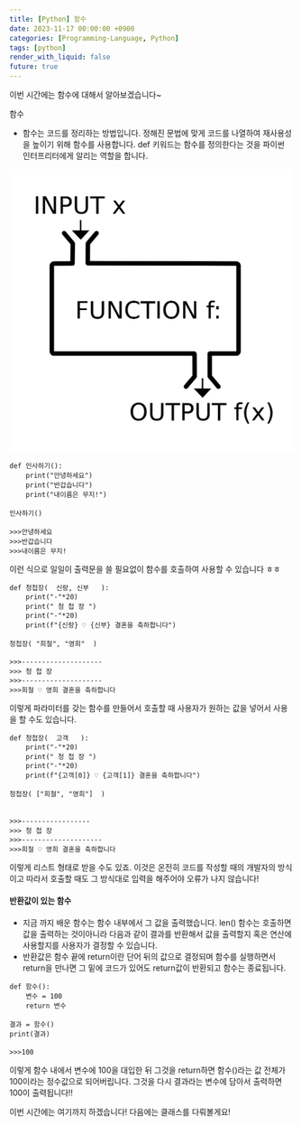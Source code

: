 ```yaml
---
title: [Python] 함수
date: 2023-11-17 00:00:00 +0900
categories: [Programming-Language, Python]
tags: [python]
render_with_liquid: false
future: true
---
```


이번 시간에는 함수에 대해서 알아보겠습니다~

함수

-   함수는 코드를 정리하는 방법입니다. 정해진 문법에 맞게 코드를 나열하여 재사용성을 높이기 위해 함수를 사용합니다. def 키워드는 함수를 정의한다는 것을 파이썬 인터프리터에게 알리는 역할을 합니다.

![Desktop View](/assets/img/Programming-Language/Python/Function/1.png)

```
def 인사하기():
    print("안녕하세요")
    print("반갑습니다")
    print("내이름은 무지!")

인사하기()

>>>안녕하세요
>>>반갑습니다
>>>내이름은 무지!
```

이런 식으로 일일이 출력문을 쓸 필요없이 함수를 호출하여 사용할 수 있습니다 ㅎㅎ

```
def 청첩장(  신랑, 신부   ):
    print("-"*20)
    print(" 청 첩 장 ")
    print("-"*20)
    print(f"{신랑} ♡ {신부} 결혼을 축하합니다")
    
청첩장( "희철", "영희"  )

>>>--------------------
>>> 청 첩 장 
>>>--------------------
>>>희철 ♡ 영희 결혼을 축하합니다
```

이렇게 파라미터를 갖는 함수를 만들어서 호출할 때 사용자가 원하는 값을 넣어서 사용을 할 수도 있습니다.

```
def 청첩장(  고객   ):
    print("-"*20)
    print(" 청 첩 장 ")
    print("-"*20)
    print(f"{고객[0]} ♡ {고객[1]} 결혼을 축하합니다")
    
청첩장( ["희철", "영희"]  )


>>>-----------------
>>> 청 첩 장 
>>>--------------------
>>>희철 ♡ 영희 결혼을 축하합니다
```

이렇게 리스트 형태로 받을 수도 있죠. 이것은 온전히 코드를 작성할 때의 개발자의 방식이고 따라서 호출할 때도 그 방식대로 입력을 해주어야 오류가 나지 않습니다!

#### **반환값이 있는 함수**

-   지금 까지 배운 함수는 함수 내부에서 그 값을 출력했습니다. len() 함수는 호출하면 값을 출력하는 것이아니라 다음과 같이 결과를 반환해서 값을 출력할지 혹은 연산에 사용할지를 사용자가 결정할 수 있습니다.
-   반환값은 함수 끝에 return이란 단어 뒤의 값으로 결정되며 함수를 실행하면서 return을 만나면 그 밑에 코드가 있어도 return값이 반환되고 함수는 종료됩니다.

```
def 함수():
    변수 = 100
    return 변수

결과 = 함수()
print(결과)

>>>100
```

이렇게 함수 내에서 변수에 100을 대입한 뒤 그것을 return하면 함수()라는 값 전체가 100이라는 정수값으로 되어버립니다. 그것을 다시 결과라는 변수에 담아서 출력하면 100이 출력됩니다!!

이번 시간에는 여기까지 하겠습니다! 다음에는 클래스를 다뤄볼게요!